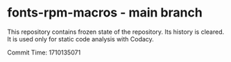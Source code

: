 # fonts-rpm-macros - main branch

This repository contains frozen state of the repository.
Its history is cleared. It is used only for static code
analysis with Codacy.

Commit Time: 1710135071